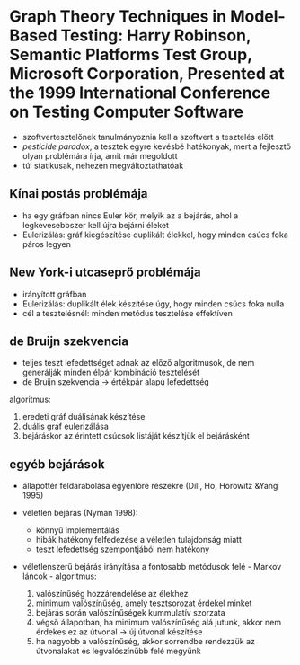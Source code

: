 # Graph Theory Techniques in Model-Based Testing: Harry Robinson, Semantic Platforms Test Group, Microsoft Corporation, Presented at the 1999 International Conference on Testing Computer Software

* szoftvertesztelőnek tanulmányoznia kell a szoftvert a tesztelés előtt
* *pesticide paradox*, a tesztek egyre kevésbé hatékonyak, mert a fejlesztő olyan problémára írja, amit már megoldott
* túl statikusak, nehezen megváltoztathatóak

## Kínai postás problémája

* ha egy gráfban nincs Euler kör, melyik az a bejárás, ahol a legkevesebbszer kell újra bejárni éleket
* Eulerizálás: gráf kiegészítése duplikált élekkel, hogy minden csúcs foka páros legyen

## New York-i utcaseprő problémája

* irányított gráfban
* Eulerizálás: duplikált élek készítése úgy, hogy minden csúcs foka nulla
* cél a tesztelésnél: minden metódus tesztelése effektíven

## de Bruijn szekvencia

* teljes teszt lefedettséget adnak az előző algoritmusok, de nem generálják minden élpár kombináció tesztelését
* de Bruijn szekvencia -> értékpár alapú lefedettség

algoritmus:

1. eredeti gráf duálisának készítése
2. duális gráf eulerizálása
3. bejáráskor az érintett csúcsok listáját készítjük el bejárásként

## egyéb bejárások

* állapottér feldarabolása egyenlőre részekre (Dill, Ho, Horowitz &Yang 1995)
* véletlen bejárás (Nyman 1998):
    + könnyű implementálás
    + hibák hatékony felfedezése a véletlen tulajdonság miatt
    - teszt lefedettség szempontjából nem hatékony
* véletlenszerű bejárás irányítása a fontosabb metódusok felé - Markov láncok - algoritmus:

    1. valószínűség hozzárendelése az élekhez
    2. minimum valószínűség, amely tesztsorozat érdekel minket
    3. bejárás során valószínűségek kummulatív szorzata
    4. végső állapotban, ha minimum valószínűség alá jutunk, akkor nem érdekes ez az útvonal -> új útvonal készítése
    5. ha nagyobb a valószínűség, akkor sorrendbe rendezzük az útvonalakat és legvalószínűbb felé megyünk